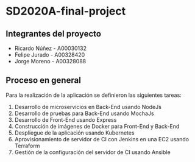 # SD2020A-final-project

## Integrantes del proyecto

* Ricardo Núñez - A00030132
* Felipe Jurado - A00328420
* Jorge Moreno - A00328088

## Proceso en general

Para la realización de la aplicación se definieron las siguientes tareas:

1. Desarrollo de microservicios en Back-End usando NodeJs
2. Desarrollo de pruebas para Back-End usando MochaJs
3. Desarrollo de Front-End usando Express
4. Construcción de imágenes de Docker para Front-End y Back-End 
5. Despliegue de la aplicación usando Kubernetes
6. Aprovisionamiento de servidor de CI con Jenkins en una EC2 usando Terraform
7. Gestión de la configuración del servidor de CI usando Ansible

